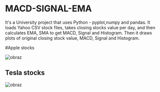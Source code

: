 # MACD-SIGNAL-EMA

It's a University project that uses Python - pyplot,numpy and pandas. 
It loads Yahoo CSV stock files, takes closing stocks value per day, and then calculates EMA, SMA to get MACD, Signal and Histogram.
Then it draws plots of original closing stock value, MACD, Signal and Histogram.


#Apple stocks

![obraz](https://user-images.githubusercontent.com/21158649/115968374-f8bf4100-a537-11eb-8a54-8d4213be0331.png)

## Tesla stocks

![obraz](https://user-images.githubusercontent.com/21158649/115968397-15f40f80-a538-11eb-90e6-31a779378530.png)
